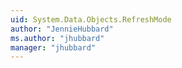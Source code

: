 ```yaml
---
uid: System.Data.Objects.RefreshMode
author: "JennieHubbard"
ms.author: "jhubbard"
manager: "jhubbard"
---
```

